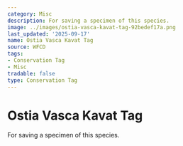 ```yaml
---
category: Misc
description: For saving a specimen of this species.
image: ../images/ostia-vasca-kavat-tag-92bedef17a.png
last_updated: '2025-09-17'
name: Ostia Vasca Kavat Tag
source: WFCD
tags:
- Conservation Tag
- Misc
tradable: false
type: Conservation Tag
---
```


# Ostia Vasca Kavat Tag

For saving a specimen of this species.

